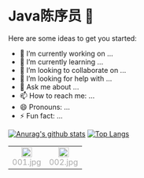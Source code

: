 # Java陈序员 👋


Here are some ideas to get you started:

- 🔭 I’m currently working on ...
- 🌱 I’m currently learning ...
- 👯 I’m looking to collaborate on ...
- 🤔 I’m looking for help with ...
- 💬 Ask me about ...
- 📫 How to reach me: ...
- 😄 Pronouns: ...
- ⚡ Fun fact: ...

[![Anurag's github stats](https://github-readme-stats.vercel.app/api?username=chenyl8848&show_icons=true&theme=tokyonight)](https://github.com/chenyl8848)
[![Top Langs](https://github-readme-stats.vercel.app/api/top-langs/?username=chenyl8848&show_icons=true&theme=tokyonight)](https://github.com/chenyl8848)

<table rules="none" align="center">
	<tr>
		<td>
			<center>
				<img src="https://github-readme-stats.vercel.app/api?username=chenyl8848&show_icons=true&theme=tokyonight" width="60%" />
				<br/>
				<font color="AAAAAA">001.jpg</font>
			</center>
		</td>
		<td>
			<center>
				<img src="https://github-readme-stats.vercel.app/api/top-langs/?username=chenyl8848&show_icons=true&theme=tokyonight" width="60%" />
				<br/>
				<font color="AAAAAA">002.jpg</font>
			</center>
		</td>
	</tr>
</table>

